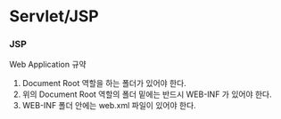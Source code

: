 # Servlet/JSP

### JSP

Web Application 규약

1. Document Root 역할을 하는 폴더가 있어야 한다.
2. 위의 Document Root 역할의 폴더 밑에는 반드시 WEB-INF 가 있어야 한다.
3.  WEB-INF 폴더 안에는 web.xml 파일이 있어야 한다.
